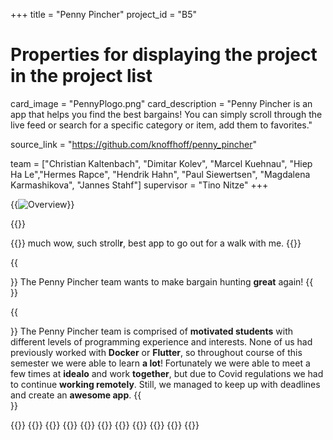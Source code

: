 +++
title = "Penny Pincher"
project_id = "B5"

# Properties for displaying the project in the project list
card_image = "PennyPlogo.png"
card_description = "Penny Pincher is an app that helps you find the best bargains! You can simply scroll through the live feed or search for a specific category or item, add them to favorites."


source_link = "https://github.com/knoffhoff/penny_pincher"


team = ["Christian Kaltenbach", "Dimitar Kolev", "Marcel Kuehnau", "Hiep Ha Le","Hermes Rapce", "Hendrik Hahn", "Paul Siewertsen", "Magdalena Karmashikova", "Jannes Stahf"]
supervisor = "Tino Nitze"
+++


{{<image src="overview.png" alt="Overview" >}}

{{<mediathek id="cdb9d4bc8432e2ebca013c0ce410e240" >}}

{{<quote source="https://developer.mozilla.org/en-US/docs/Web/HTML/Element/blockquote" caption="Doge">}}
much wow, such stroll**r**, best app to go out for a walk with me.
{{</quote>}}

{{<section title="Our Goal">}}
The Penny Pincher team wants to make bargain hunting **great** again!
{{</section>}}

{{<section title="The Team">}}
The Penny Pincher team is comprised of **motivated students** with different levels of programming experience and interests. None of us had previously worked with **Docker** or **Flutter**, so throughout course of this semester we were able to learn **a lot**! Fortunately we were able to meet a few times at **idealo** and work **together**, but due to Covid regulations we had to continue **working remotely**. Still, we managed to keep up with deadlines and create an **awesome app**.
{{</section >}}

{{<gallery>}}
{{<team-member image="test.jpeg" name="Magdalena">}}
{{<team-member image="kevin.png" name="Dimitar">}}
{{<team-member image="max.jpeg" name="Christian">}}
{{<team-member image="paul.jpg" name="Marcel">}}
{{<team-member image="elena.jpg" name="Hiep">}}
{{<team-member image="hermes.jpg" name="Hermes">}}
{{<team-member image="antje.png" name="Hendrik">}}
{{<team-member image="michelle.jpg" name="Paul">}}
{{<team-member image="michelle.jpg" name="Jannes">}}
{{</gallery>}}
